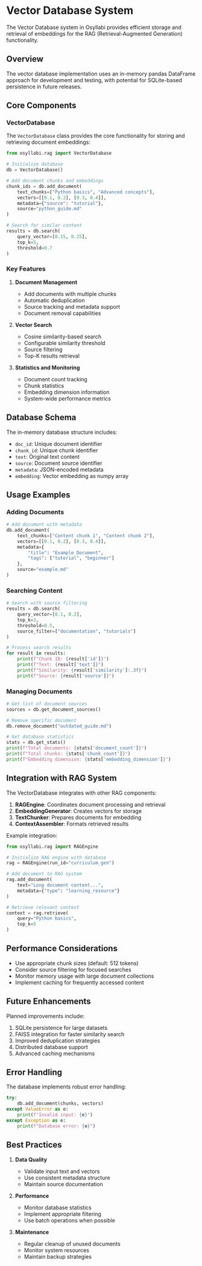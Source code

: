 # Vector Database System

The Vector Database system in Osyllabi provides efficient storage and retrieval of embeddings for the RAG (Retrieval-Augmented Generation) functionality.

## Overview

The vector database implementation uses an in-memory pandas DataFrame approach for development and testing, with potential for SQLite-based persistence in future releases.

## Core Components

### VectorDatabase

The `VectorDatabase` class provides the core functionality for storing and retrieving document embeddings:

```python
from osyllabi.rag import VectorDatabase

# Initialize database
db = VectorDatabase()

# Add document chunks and embeddings
chunk_ids = db.add_document(
    text_chunks=["Python basics", "Advanced concepts"],
    vectors=[[0.1, 0.2], [0.3, 0.4]],
    metadata={"source": "tutorial"},
    source="python_guide.md"
)

# Search for similar content
results = db.search(
    query_vector=[0.15, 0.25],
    top_k=5,
    threshold=0.7
)
```

### Key Features

1. **Document Management**
   - Add documents with multiple chunks
   - Automatic deduplication
   - Source tracking and metadata support
   - Document removal capabilities

2. **Vector Search**
   - Cosine similarity-based search
   - Configurable similarity threshold
   - Source filtering
   - Top-K results retrieval

3. **Statistics and Monitoring**
   - Document count tracking
   - Chunk statistics
   - Embedding dimension information
   - System-wide performance metrics

## Database Schema

The in-memory database structure includes:

- `doc_id`: Unique document identifier
- `chunk_id`: Unique chunk identifier
- `text`: Original text content
- `source`: Document source identifier
- `metadata`: JSON-encoded metadata
- `embedding`: Vector embedding as numpy array

## Usage Examples

### Adding Documents

```python
# Add document with metadata
db.add_document(
    text_chunks=["Content chunk 1", "Content chunk 2"],
    vectors=[[0.1, 0.2], [0.3, 0.4]],
    metadata={
        "title": "Example Document",
        "tags": ["tutorial", "beginner"]
    },
    source="example.md"
)
```

### Searching Content

```python
# Search with source filtering
results = db.search(
    query_vector=[0.1, 0.2],
    top_k=3,
    threshold=0.5,
    source_filter=["documentation", "tutorials"]
)

# Process search results
for result in results:
    print(f"Chunk ID: {result['id']}")
    print(f"Text: {result['text']}")
    print(f"Similarity: {result['similarity']:.3f}")
    print(f"Source: {result['source']}")
```

### Managing Documents

```python
# Get list of document sources
sources = db.get_document_sources()

# Remove specific document
db.remove_document("outdated_guide.md")

# Get database statistics
stats = db.get_stats()
print(f"Total documents: {stats['document_count']}")
print(f"Total chunks: {stats['chunk_count']}")
print(f"Embedding dimension: {stats['embedding_dimension']}")
```

## Integration with RAG System

The VectorDatabase integrates with other RAG components:

1. **RAGEngine**: Coordinates document processing and retrieval
2. **EmbeddingGenerator**: Creates vectors for storage
3. **TextChunker**: Prepares documents for embedding
4. **ContextAssembler**: Formats retrieved results

Example integration:

```python
from osyllabi.rag import RAGEngine

# Initialize RAG engine with database
rag = RAGEngine(run_id="curriculum_gen")

# Add document to RAG system
rag.add_document(
    text="Long document content...",
    metadata={"type": "learning_resource"}
)

# Retrieve relevant context
context = rag.retrieve(
    query="Python basics",
    top_k=5
)
```

## Performance Considerations

- Use appropriate chunk sizes (default: 512 tokens)
- Consider source filtering for focused searches
- Monitor memory usage with large document collections
- Implement caching for frequently accessed content

## Future Enhancements

Planned improvements include:

1. SQLite persistence for large datasets
2. FAISS integration for faster similarity search
3. Improved deduplication strategies
4. Distributed database support
5. Advanced caching mechanisms

## Error Handling

The database implements robust error handling:

```python
try:
    db.add_document(chunks, vectors)
except ValueError as e:
    print(f"Invalid input: {e}")
except Exception as e:
    print(f"Database error: {e}")
```

## Best Practices

1. **Data Quality**
   - Validate input text and vectors
   - Use consistent metadata structure
   - Maintain source documentation

2. **Performance**
   - Monitor database statistics
   - Implement appropriate filtering
   - Use batch operations when possible

3. **Maintenance**
   - Regular cleanup of unused documents
   - Monitor system resources
   - Maintain backup strategies
